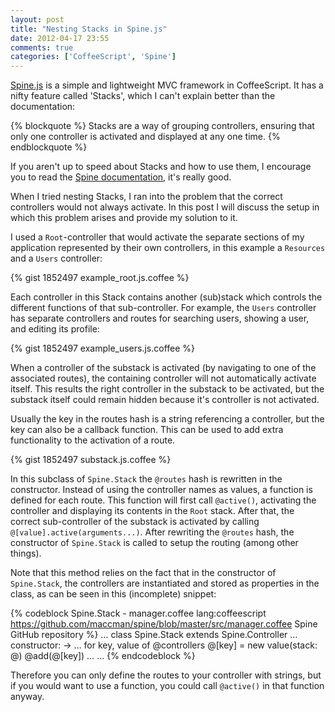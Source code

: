 ```yaml
---
layout: post
title: "Nesting Stacks in Spine.js"
date: 2012-04-17 23:55
comments: true
categories: ['CoffeeScript', 'Spine']
---
```

[Spine.js](http://spinejs.com) is a simple and lightweight MVC framework in CoffeeScript. It has a nifty feature called 'Stacks', which I can't explain better than the documentation:

{% blockquote %}
Stacks are a way of grouping controllers, ensuring that only one controller is activated and displayed at any one time.
{% endblockquote %}

If you aren't up to speed about Stacks and how to use them, I encourage you to read the [Spine documentation](http://spinejs.com/docs/stacks), it's really good.

When I tried nesting Stacks, I ran into the problem that the correct controllers would not always activate. In this post I will discuss the setup in which this problem arises and provide my solution to it.
<!-- more -->
I used a `Root`-controller that would activate the separate sections of my application represented by their own controllers, in this example a `Resources` and a `Users` controller:

{% gist 1852497 example_root.js.coffee %}

Each controller in this Stack contains another (sub)stack which controls the different functions of that sub-controller. For example, the `Users` controller has separate controllers and routes for searching users, showing a user, and editing its profile:

{% gist 1852497 example_users.js.coffee %}

When a controller of the substack is activated (by navigating to one of the associated routes), the containing controller will not automatically activate itself. This results the right controller in the substack to be activated, but the substack itself could remain hidden because it's controller is not activated.

Usually the key in the routes hash is a string referencing a controller, but the key can also be a callback function. This can be used to add extra functionality to the activation of a route.

{% gist 1852497 substack.js.coffee %}

In this subclass of `Spine.Stack` the `@routes` hash is rewritten in the constructor. Instead of using the controller names as values, a function is defined for each route. This function will first call `@active()`, activating the controller and displaying its contents in the `Root` stack. After that, the correct sub-controller of the substack is activated by calling `@[value].active(arguments...)`. After rewriting the `@routes` hash, the constructor of `Spine.Stack` is called to setup the routing (among other things).

Note that this method relies on the fact that in the constructor of `Spine.Stack`, the controllers are instantiated and stored as properties in the class, as can be seen in this (incomplete) snippet:

{% codeblock Spine.Stack - manager.coffee lang:coffeescript https://github.com/maccman/spine/blob/master/src/manager.coffee Spine GitHub repository %}
…
class Spine.Stack extends Spine.Controller
  …
  constructor: ->
    …
    for key, value of @controllers
      @[key] = new value(stack: @)
      @add(@[key])
    …
…
{% endcodeblock %}

Therefore you can only define the routes to your controller with strings, but if you would want to use a function, you could call `@active()` in that function anyway.
